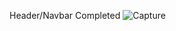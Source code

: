 Header/Navbar Completed
![Capture](https://user-images.githubusercontent.com/85206896/176713182-71dbc3a3-a88d-45ca-852a-462cc8e6d46d.PNG)
